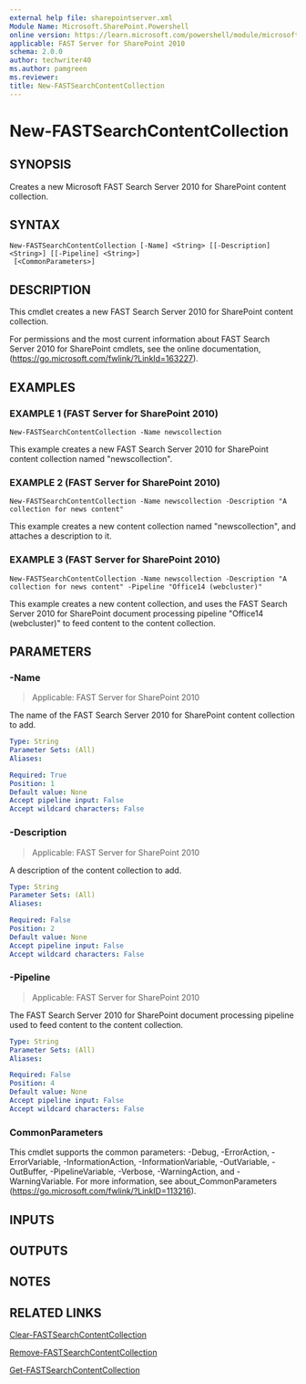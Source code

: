 ```yaml
---
external help file: sharepointserver.xml
Module Name: Microsoft.SharePoint.Powershell
online version: https://learn.microsoft.com/powershell/module/microsoft.sharepoint.powershell/new-fastsearchcontentcollection
applicable: FAST Server for SharePoint 2010
schema: 2.0.0
author: techwriter40
ms.author: pamgreen
ms.reviewer:
title: New-FASTSearchContentCollection
---
```


# New-FASTSearchContentCollection

## SYNOPSIS
Creates a new Microsoft FAST Search Server 2010 for SharePoint content collection.

## SYNTAX

```
New-FASTSearchContentCollection [-Name] <String> [[-Description] <String>] [[-Pipeline] <String>]
 [<CommonParameters>]
```

## DESCRIPTION
This cmdlet creates a new FAST Search Server 2010 for SharePoint content collection.

For permissions and the most current information about FAST Search Server 2010 for SharePoint cmdlets, see the online documentation, (https://go.microsoft.com/fwlink/?LinkId=163227).

## EXAMPLES

### EXAMPLE 1 (FAST Server for SharePoint 2010)
```
New-FASTSearchContentCollection -Name newscollection
```

This example creates a new FAST Search Server 2010 for SharePoint content collection named "newscollection".

### EXAMPLE 2 (FAST Server for SharePoint 2010)
```
New-FASTSearchContentCollection -Name newscollection -Description "A collection for news content"
```

This example creates a new content collection named "newscollection", and attaches a description to it.

### EXAMPLE 3 (FAST Server for SharePoint 2010)
```
New-FASTSearchContentCollection -Name newscollection -Description "A collection for news content" -Pipeline "Office14 (webcluster)"
```

This example creates a new content collection, and uses the FAST Search Server 2010 for SharePoint document processing pipeline "Office14 (webcluster)" to feed content to the content collection.

## PARAMETERS

### -Name

> Applicable: FAST Server for SharePoint 2010

The name of the FAST Search Server 2010 for SharePoint content collection to add.

```yaml
Type: String
Parameter Sets: (All)
Aliases:

Required: True
Position: 1
Default value: None
Accept pipeline input: False
Accept wildcard characters: False
```

### -Description

> Applicable: FAST Server for SharePoint 2010

A description of the content collection to add.

```yaml
Type: String
Parameter Sets: (All)
Aliases:

Required: False
Position: 2
Default value: None
Accept pipeline input: False
Accept wildcard characters: False
```

### -Pipeline

> Applicable: FAST Server for SharePoint 2010

The FAST Search Server 2010 for SharePoint document processing pipeline used to feed content to the content collection.

```yaml
Type: String
Parameter Sets: (All)
Aliases:

Required: False
Position: 4
Default value: None
Accept pipeline input: False
Accept wildcard characters: False
```

### CommonParameters
This cmdlet supports the common parameters: -Debug, -ErrorAction, -ErrorVariable, -InformationAction, -InformationVariable, -OutVariable, -OutBuffer, -PipelineVariable, -Verbose, -WarningAction, and -WarningVariable. For more information, see about_CommonParameters (https://go.microsoft.com/fwlink/?LinkID=113216).

## INPUTS

## OUTPUTS

## NOTES

## RELATED LINKS

[Clear-FASTSearchContentCollection](Clear-FASTSearchContentCollection.md)

[Remove-FASTSearchContentCollection](Remove-FASTSearchContentCollection.md)

[Get-FASTSearchContentCollection](Get-FASTSearchContentCollection.md)
